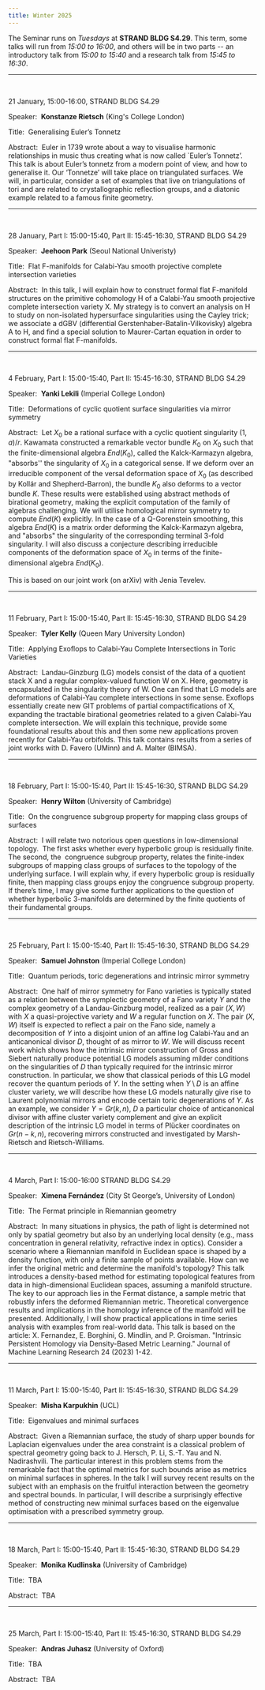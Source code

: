 ```yaml
---
title: Winter 2025
---
```



The Seminar runs on *Tuesdays* at **STRAND BLDG S4.29**. This term, some talks will run from *15:00 to 16:00*, and others will be in two parts -- an introductory talk from *15:00 to 15:40* and a research talk from *15:45 to 16:30*.



----------------------------------------------------------------
<br />

21 January, 15:00-16:00, STRAND BLDG S4.29

Speaker:&nbsp; **Konstanze Rietsch** (King's College London)

Title:&nbsp; Generalising Euler’s Tonnetz 

Abstract:&nbsp; Euler in 1739 wrote about a way to visualise harmonic relationships in music thus creating what is now called `Euler’s Tonnetz’. This talk is about Euler’s tonnetz from a modern point of view, and how to generalise it. Our ‘Tonnetze’ will take place on triangulated surfaces. We will, in particular, consider a set of examples that live on triangulations of tori and are related to crystallographic reflection groups, and a diatonic example related to a famous finite geometry.

---------------------------------------------------------
<br />

28 January, Part I: 15:00-15:40, Part II: 15:45-16:30, STRAND BLDG S4.29

Speaker:&nbsp; **Jeehoon Park** (Seoul National Univeristy)

Title:&nbsp; Flat F-manifolds for Calabi-Yau smooth projective complete intersection varieties
 


Abstract:&nbsp; In this talk, I will explain how to construct formal flat F-manifold structures on the primitive cohomology H of a Calabi-Yau smooth projective complete intersection variety X. My strategy is to convert an analysis on H to study on non-isolated hypersurface singularities using the Cayley trick; we associate a dGBV (differential Gerstenhaber-Batalin-Vilkovisky) algebra A to H, and find a special solution to Maurer-Cartan equation in order to construct formal flat F-manifolds.

---------------------------------------------------------
<br />


4 February, Part I: 15:00-15:40, Part II: 15:45-16:30, STRAND BLDG S4.29

Speaker:&nbsp; **Yanki Lekili** (Imperial College London)

Title:&nbsp; Deformations of cyclic quotient surface singularities via mirror symmetry




Abstract:&nbsp; Let $X_0$ be a rational surface with a cyclic quotient singularity $(1,a)/r$.  Kawamata constructed a remarkable vector bundle $K_0$ on $X_0$ such that the finite-dimensional algebra $End(K_0)$, called the Kalck-Karmazyn algebra, "absorbs'' the singularity of $X_0$ in a categorical sense.  If we deform over an irreducible component of the versal deformation space of $X_0$ (as described by Kollár and Shepherd-Barron), the bundle $K_0$ also deforms to a vector bundle $K$. These results were established using abstract methods of birational geometry, making the explicit computation of the family of algebras challenging. We will utilise homological mirror symmetry to compute $End(K)$ explicitly. In the case of a Q-Gorenstein smoothing, this algebra $End(K)$ is a matrix order deforming the Kalck-Karmazyn algebra, and "absorbs" the singularity of the corresponding terminal 3-fold singularity. I will also discuss a conjecture describing irreducible components of the deformation space of $X_0$ in terms of the finite-dimensional algebra $End(K_0)$.

This is based on our joint work (on arXiv) with Jenia Tevelev.

---------------------------------------------------------
<br />


11 February, Part I: 15:00-15:40, Part II: 15:45-16:30, STRAND BLDG S4.29

Speaker:&nbsp; **Tyler Kelly** (Queen Mary University London)

Title:&nbsp; Applying Exoflops to Calabi-Yau Complete Intersections in Toric Varieties

 



Abstract:&nbsp; Landau-Ginzburg (LG) models consist of the data of a quotient stack X and a regular complex-valued function W on X. Here, geometry is encapsulated in the singularity theory of W. One can find that LG models are deformations of Calabi-Yau complete intersections in some sense. Exoflops essentially create new GIT problems of partial compactifications of X, expanding the tractable birational geometries related to a given Calabi-Yau complete intersection. We will explain this technique, provide some foundational results about this and then some new applications proven recently for Calabi-Yau orbifolds. This talk contains results from a series of joint works with D. Favero (UMinn) and A. Malter (BIMSA).

---------------------------------------------------------
<br />

18 February, Part I: 15:00-15:40, Part II: 15:45-16:30, STRAND BLDG S4.29

Speaker:&nbsp; **Henry Wilton** (University of Cambridge)

Title:&nbsp; On the congruence subgroup property for mapping class groups of surfaces 

Abstract:&nbsp; I will relate two notorious open questions in low-dimensional topology.  The first asks whether every hyperbolic group is residually finite. The second, the  congruence subgroup property, relates the finite-index subgroups of mapping class groups of surfaces to the topology of the underlying surface. I will explain why, if every hyperbolic group is residually finite, then mapping class groups enjoy the congruence subgroup property. If there’s time, I may give some further applications to the question of whether hyperbolic 3-manifolds are determined by the finite quotients of their fundamental groups.

---------------------------------------------------------
<br />

25 February, Part I: 15:00-15:40, Part II: 15:45-16:30, STRAND BLDG S4.29

Speaker:&nbsp; **Samuel Johnston** (Imperial College London)

Title:&nbsp; Quantum periods, toric degenerations and intrinsic mirror symmetry

Abstract:&nbsp; One half of mirror symmetry for Fano varieties is typically stated as a relation between the symplectic geometry of a Fano variety $Y$ and the complex geometry of a Landau-Ginzburg model, realized as a pair $(X,W)$ with $X$ a quasi-projective variety and $W$ a regular function on $X$. The pair $(X,W)$ itself is expected to reflect a pair on the Fano side, namely a decomposition of $Y$ into a disjoint union of an affine log Calabi-Yau and an anticanonical divisor $D$, thought of as mirror to $W$. We will discuss recent work which shows how the intrinsic mirror construction of Gross and Siebert naturally produce potential LG models assuming milder conditions on the singularities of $D$ than typically required for the intrinsic mirror construction. In particular, we show that classical periods of this LG model recover the quantum periods of $Y$. In the setting when $Y\setminus D$ is an affine cluster variety, we will describe how these LG models naturally give rise to Laurent polynomial mirrors and encode certain toric degenerations of $Y$. As an example, we consider $Y = Gr(k,n)$, $D$ a particular choice of anticanonical divisor with affine cluster variety complement and give an explicit description of the intrinsic LG model in terms of Plücker coordinates on $Gr(n-k,n)$, recovering mirrors constructed and investigated by Marsh-Rietsch and Rietsch-Williams. 

---------------------------------------------------------
<br />

4 March, Part I: 15:00-16:00 STRAND BLDG S4.29

Speaker:&nbsp; **Ximena Fernández** (City St George’s, University of London)

Title:&nbsp;  The Fermat principle in Riemannian geometry

Abstract:&nbsp; In many situations in physics, the path of light is determined not only by spatial geometry but also by an underlying local density (e.g., mass concentration in general relativity, refractive index in optics). Consider a scenario where a Riemannian manifold in Euclidean space is shaped by a density function, with only a finite sample of points available. How can we infer the original metric and determine the manifold's topology? This talk introduces a density-based method for estimating topological features from data in high-dimensional Euclidean spaces, assuming a manifold structure. The key to our approach lies in the Fermat distance, a sample metric that robustly infers the deformed Riemannian metric. Theoretical convergence results and implications in the homology inference of the manifold will be presented. Additionally, I will show practical applications in time series analysis with examples from real-world data. This talk is based on the article: X. Fernandez, E. Borghini, G. Mindlin, and P. Groisman. "Intrinsic Persistent Homology via Density-Based Metric Learning." Journal of Machine Learning Research 24 (2023) 1-42. 

---------------------------------------------------------
<br />

11 March, Part I: 15:00-15:40, Part II: 15:45-16:30, STRAND BLDG S4.29

Speaker:&nbsp; **Misha Karpukhin** (UCL)

Title:&nbsp; Eigenvalues and minimal surfaces

Abstract:&nbsp; Given a Riemannian surface, the study of sharp upper bounds for Laplacian eigenvalues under the area constraint is a classical problem of spectral geometry going back to J. Hersch, P. Li, S.-T. Yau and N. Nadirashvili. The particular interest in this problem stems from the remarkable fact that the optimal metrics for such bounds arise as metrics on minimal surfaces in spheres. In the talk I will survey recent results on the subject with an emphasis on the fruitful interaction between the geometry and spectral bounds. In particular, I will describe a surprisingly effective method of constructing new minimal surfaces based on the eigenvalue optimisation with a prescribed symmetry group. 

---------------------------------------------------------
<br />

18 March, Part I: 15:00-15:40, Part II: 15:45-16:30, STRAND BLDG S4.29

Speaker:&nbsp; **Monika Kudlinska** (University of Cambridge)

Title:&nbsp; TBA

Abstract:&nbsp; TBA 

---------------------------------------------------------
<br />

25 March, Part I: 15:00-15:40, Part II: 15:45-16:30, STRAND BLDG S4.29

Speaker:&nbsp; **Andras Juhasz** (University of Oxford)

Title:&nbsp; TBA

Abstract:&nbsp; TBA 


